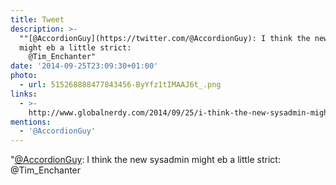 ```yaml
---
title: Tweet
description: >-
  ""[@AccordionGuy](https://twitter.com/@AccordionGuy): I think the new sysadmin
  might eb a little strict:
    @Tim_Enchanter"
date: '2014-09-25T23:09:30+01:00'
photo:
  - url: 515268888477843456-ByYfz1tIMAAJ6t_.png
links:
  - >-
    http://www.globalnerdy.com/2014/09/25/i-think-the-new-sysadmin-might-be-a-little-strict/
mentions:
  - '@AccordionGuy'
---
```

"[@AccordionGuy](https://twitter.com/@AccordionGuy): I think the new sysadmin might eb a little strict:
  @Tim_Enchanter
